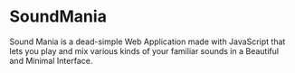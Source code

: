 # SoundMania
Sound Mania is a dead-simple Web Application made with JavaScript that lets you play and mix various kinds of your familiar sounds in a Beautiful and Minimal Interface.
